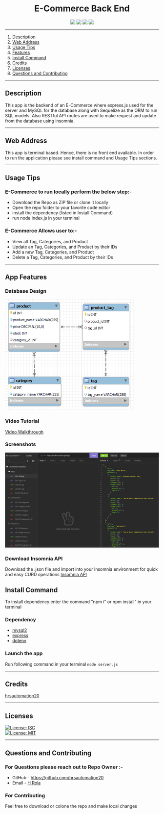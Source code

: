 <h1 align = "center">E-Commerce Back End </h1>
<p align = "center">
<img src= https://img.shields.io/badge/NPM-%23000000.svg?style=for-the-badge&logo=npm&logoColor=white/>
<img src= https://img.shields.io/badge/node.js-6DA55F?style=for-the-badge&logo=node.js&logoColor=white/>
<img src= https://img.shields.io/badge/javascript-%23323330.svg?style=for-the-badge&logo=javascript&logoColor=%23F7DF1E/>
<img src= https://img.shields.io/badge/mysql-%2300f.svg?style=for-the-badge&logo=mysql&logoColor=white/>
</p>

---

1. [Description](#desc)
2. [Web Address](#webaddress)
3. [Usage Tips](#usage)
4. [Features](#feature)
5. [Install Command](#command)
6. [Credits](#credits)
7. [Licenses](#licenses)
8. [Questions and Contributing](#qnacontri)

---

<a name="desc"></a>

## Description

This app is the backend of an E-Commerce where express.js used for the server and MySQL for the database along with Sequelize as the ORM to run SQL models. Also RESTful API routes are used to make request and update from the database using insomnia.

---

<a name="webaddress"></a>

## Web Address

This app is terminal based. Hence, there is no front end available. In order to run the application please see install command and Usage Tips sections.

---

<a name="usage"></a>

## Usage Tips

### E-Commerce to run locally perform the below step:-

- Download the Repo as ZIP file or clone it locally
- Open the repo folder to your favorite code editor
- install the dependency (listed in Install Command)
- run node index.js in your terminal

### E-Commerce Allows user to:-

- View all Tag, Categories, and Product
- Update an Tag, Categories, and Product by their IDs
- Add a new Tag, Categories, and Product
- Delete a Tag, Categories, and Product by their IDs

<a name="feature"></a>

---

## App Features

### Database Design

![Database](./public/images/database_design.PNG "database_design")

### Video Tutorial

[Video Walkthrough](https://drive.google.com/file/d/17IVTpHL6rat6VUpuQaznSoWe9_LJkn0e/view?usp=sharing)



### Screenshots

![Insomnia](./public/images/insomnia-api.PNG "insomnia_api")

### Download Insomnia API 
Download the .json file and import into your Insomnia environment for quick and easy CURD operations <a href="./public/insomnia_api.json">Insomnia API</a>

<a name="command"></a>

## Install Command

To install dependency enter the command "npm i" or npm install" in your terminal

### Dependency

- [mysql2](https://www.npmjs.com/package/mysql2)
- [express](https://www.npmjs.com/package/colors)
- [dotenv](https://www.npmjs.com/package/asciiart-logo)

### Launch the app

Run following command in your terminal `node server.js`

---

<a name="credits"></a>

## Credits

[hrsautomation20](https://github.com/hrsautomation20)

---

<a name="licenses"></a>

## Licenses

[![License: ISC](https://img.shields.io/badge/License-ISC-blue.svg)](https://opensource.org/licenses/ISC)  
[![License: MIT](https://img.shields.io/badge/License-MIT-yellow.svg)](https://opensource.org/licenses/MIT)

---

<a name="qnacontri"></a>

## Questions and Contributing

### For Questions please reach out to Repo Owner :-

- GitHub - https://github.com/hrsautomation20
- Email - [H Rola](mailto:hrsautomation20@gmail.com?subject=[GitHub]%20Source%20Han%20Sans)

### For Contributing

Feel free to download or colone the repo and make local changes
